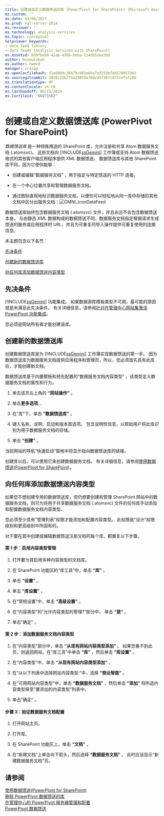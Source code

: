 ```yaml
---
title: 创建或自定义数据馈送的库 (PowerPivot for SharePoint) |Microsoft Docs
ms.custom: ''
ms.date: 03/06/2017
ms.prod: sql-server-2014
ms.reviewer: ''
ms.technology: analysis-services
ms.topic: conceptual
helpviewer_keywords:
- data feed library
- data feeds [Analysis Services with SharePoint]
ms.assetid: 699fbeb9-42ab-436b-beba-214db51ea3dd
author: minewiskan
ms.author: owend
manager: craigg
ms.openlocfilehash: 31e69ddc36079c993e66a7e9253bfdd178057302
ms.sourcegitcommit: 3026c22b7fba19059a769ea5f367c4f51efaf286
ms.translationtype: MT
ms.contentlocale: zh-CN
ms.lasthandoff: 06/15/2019
ms.locfileid: "66071562"
---
```

# <a name="create-or-customize-a-data-feed-library-powerpivot-for-sharepoint"></a>创建或自定义数据馈送库 (PowerPivot for SharePoint)
  *数据馈送库* 是一种特殊用途的 SharePoint 库，允许注册和共享 Atom 数据服务文档 (.atomsvc)。 这些文档向 [!INCLUDE[ssGemini](../../includes/ssgemini-md.md)] 工作簿或支持 Atom 数据馈送格式的其他客户端应用程序提供 XML 数据馈送。 数据馈送库与其他 SharePoint 库不同，因为它使你能够：  
  
-   创建或编辑“数据服务文档”  ，用于指定与特定馈送的 HTTP 连接。  
  
-   在一个中心位置共享和管理数据服务文档。  
  
-   通过图标直观地标识数据服务文档，以便你可以轻松地从同一库中存储的其他文档中区分出服务文档：![GMNI_IconDataFeed](../media/gmni-icondatafeed.gif "GMNI_IconDataFeed")  
  
 数据馈送库始终包含数据服务文档 (.atomsvc) 文件，并且永远不会包含数据馈送本身。 与由静态 XML 数据构成的数据馈送不同，数据服务文档指定根据请求生成馈送的服务或应用程序的 URL，并且为可重复的导入操作提供可重复使用的连接信息。  
  
 本主题包含以下各节：  
  
 [先决条件](#prereq)  
  
 [创建新的数据馈送库](#createlib)  
  
 [向任何库添加数据馈送内容类型](#addtolib)  
  
##  <a name="prereq"></a> 先决条件  
 [!INCLUDE[ssGemini](../../includes/ssgemini-md.md)] 功能集成。 如果数据源库模板类型不可用，最可能的原因就是未满足此先决条件。 有关详细信息，请参阅[针对在管理中心网站集激活 PowerPivot 功能集成](activate-power-pivot-integration-for-site-collections-in-ca.md)。  
  
 您必须是网站所有者才能创建该库。  
  
##  <a name="createlib"></a> 创建新的数据馈送库  
 创建数据馈送库是为 [!INCLUDE[ssGemini](../../includes/ssgemini-md.md)] 工作簿实现数据馈送的第一步。 因为数据馈送库为数据服务文档提供应用程序和管理页，所以，您必须首先具有此库后，才能创建新文档。  
  
 数据馈送库基于内置模板和预先配置的“数据服务文档内容类型”  ，该类型定义数据服务文档的属性和行为。  
  
1.  单击该页左上角的 **“网站操作”** 。  
  
2.  单击**更多选项**...  
  
3.  在“库”下，单击 **“数据馈送库”** 。  
  
4.  键入名称、说明、启动和版本首选项。 包含说明性信息，以帮助用户将此库识别为用于数据服务文档的存储。  
  
5.  单击 **“创建”** 。  
  
 当前网站的导航“快速启动”窗格中将显示指向数据馈送库的链接。  
  
 创建库以后，可以使用它来创建数据服务文档。 有关详细信息，请参阅[使用数据馈送&#40;PowerPivot for SharePoint&#41;](use-data-feeds-power-pivot-for-sharepoint.md)。  
  
##  <a name="addtolib"></a> 向任何库添加数据馈送内容类型  
 如果您不想创建专用的数据馈送库，但仍想要创建和管理 SharePoint 网站中的数据服务文档，则可为将用于共享数据服务文档 (.atomsvc) 文件的任何库手动添加和配置数据服务文档内容类型。  
  
 您必须至少具有“管理列表”权限才能添加和配置内容类型。 此权限是“设计”权限级别和更高级别中所固有的。  
  
 对于要在其中创建或编辑数据馈送注册文档的每个库，都重复以下步骤。  
  
#### <a name="step-1-enable-content-type-management"></a>第 1 步：启用内容类型管理  
  
1.  打开要为其启用多种内容类型的文档库。  
  
2.  在 SharePoint 功能区的“库工具”中，单击 **“库”** 。  
  
3.  单击 **“设置”** 。  
  
4.  单击 **“库设置”** 。  
  
5.  在“常规设置”中，单击 **“高级设置”** 。  
  
6.  在“内容类型”的“允许内容类型的管理?”部分中， 单击 **“是”** 。  
  
7.  单击“确定”  。  
  
#### <a name="step-2-add-the-data-service-document-content-type"></a>第 2 步：添加数据服务文档内容类型  
  
1.  在“内容类型”部分中，单击 **“从现有网站内容类型添加”** 。 如果您看不到此页，则返回网站，在“库工具”中单击 **“库”** ，然后单击 **“库设置”** 。  
  
2.  在“内容类型”中，单击 **“从现有网站内容类型添加”** 。  
  
3.  在“从以下列表中选择网站内容类型:”中，选择 **“商业智能”** 。  
  
4.  在“可用网站内容类型”中，单击 **“数据服务文档”** ，然后单击 **“添加”** 将所选内容类型移至“要添加的内容类型”列表中。  
  
5.  单击“确定”  。  
  
#### <a name="step-3-verify-data-service-document-configuration"></a>步骤 3：验证数据服务文档配置  
  
1.  打开网站主页。  
  
2.  打开库。  
  
3.  在 SharePoint 功能区上，单击 **“文档”** 。  
  
4.  在“新建文档”上单击向下箭头，然后选择 **“数据服务文档”** 。 此时应该显示“新建数据服务文档”页。  
  
## <a name="see-also"></a>请参阅  
 [使用数据馈送&#40;PowerPivot for SharePoint&#41;](use-data-feeds-power-pivot-for-sharepoint.md)   
 [删除 PowerPivot 数据馈送的库](delete-a-power-pivot-data-feed-library.md)   
 [在管理中心的 PowerPivot 服务器管理和配置](power-pivot-server-administration-and-configuration-in-central-administration.md)   
 [PowerPivot 数据馈送](power-pivot-data-feeds.md)  
  
  
